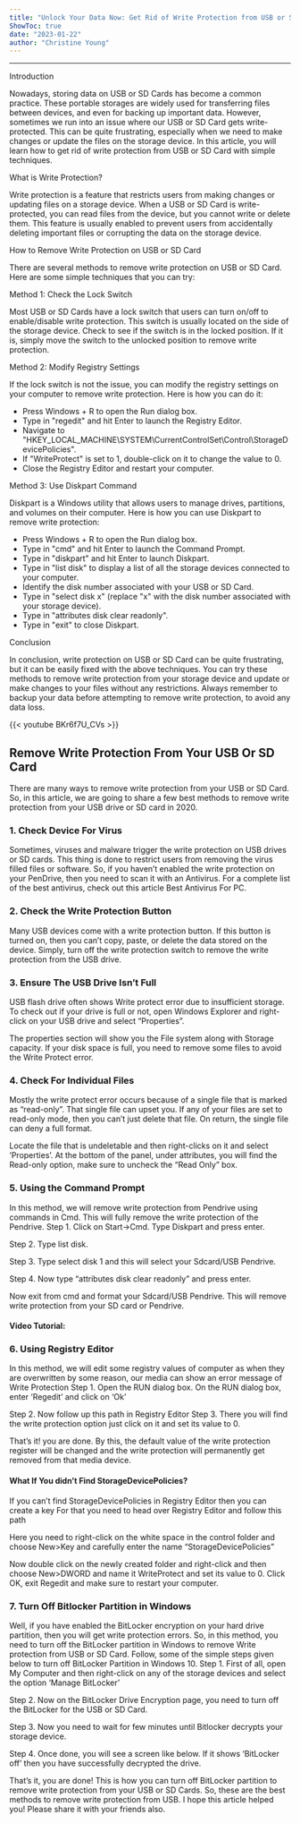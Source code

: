 ```yaml
---
title: "Unlock Your Data Now: Get Rid of Write Protection from USB or SD Card with Simple Techniques!"
ShowToc: true 
date: "2023-01-22"
author: "Christine Young"
---
```

*****
Introduction

Nowadays, storing data on USB or SD Cards has become a common practice. These portable storages are widely used for transferring files between devices, and even for backing up important data. However, sometimes we run into an issue where our USB or SD Card gets write-protected. This can be quite frustrating, especially when we need to make changes or update the files on the storage device. In this article, you will learn how to get rid of write protection from USB or SD Card with simple techniques.

What is Write Protection?

Write protection is a feature that restricts users from making changes or updating files on a storage device. When a USB or SD Card is write-protected, you can read files from the device, but you cannot write or delete them. This feature is usually enabled to prevent users from accidentally deleting important files or corrupting the data on the storage device.

How to Remove Write Protection on USB or SD Card

There are several methods to remove write protection on USB or SD Card. Here are some simple techniques that you can try:

Method 1: Check the Lock Switch

Most USB or SD Cards have a lock switch that users can turn on/off to enable/disable write protection. This switch is usually located on the side of the storage device. Check to see if the switch is in the locked position. If it is, simply move the switch to the unlocked position to remove write protection.

Method 2: Modify Registry Settings

If the lock switch is not the issue, you can modify the registry settings on your computer to remove write protection. Here is how you can do it:

- Press Windows + R to open the Run dialog box.
- Type in "regedit" and hit Enter to launch the Registry Editor.
- Navigate to "HKEY_LOCAL_MACHINE\SYSTEM\CurrentControlSet\Control\StorageDevicePolicies".
- If "WriteProtect" is set to 1, double-click on it to change the value to 0.
- Close the Registry Editor and restart your computer.

Method 3: Use Diskpart Command

Diskpart is a Windows utility that allows users to manage drives, partitions, and volumes on their computer. Here is how you can use Diskpart to remove write protection:

- Press Windows + R to open the Run dialog box.
- Type in "cmd" and hit Enter to launch the Command Prompt.
- Type in "diskpart" and hit Enter to launch Diskpart.
- Type in "list disk" to display a list of all the storage devices connected to your computer.
- Identify the disk number associated with your USB or SD Card.
- Type in "select disk x" (replace "x" with the disk number associated with your storage device).
- Type in "attributes disk clear readonly".
- Type in "exit" to close Diskpart.

Conclusion

In conclusion, write protection on USB or SD Card can be quite frustrating, but it can be easily fixed with the above techniques. You can try these methods to remove write protection from your storage device and update or make changes to your files without any restrictions. Always remember to backup your data before attempting to remove write protection, to avoid any data loss.

{{< youtube BKr6f7U_CVs >}} 



## Remove Write Protection From Your USB Or SD Card


There are many ways to remove write protection from your USB or SD Card. So, in this article, we are going to share a few best methods to remove write protection from your USB drive or SD card in 2020.

 
### 1. Check Device For Virus



Sometimes, viruses and malware trigger the write protection on USB drives or SD cards. This thing is done to restrict users from removing the virus filled files or software. So, if you haven’t enabled the write protection on your PenDrive, then you need to scan it with an Antivirus. For a complete list of the best antivirus, check out this article Best Antivirus For PC.

 
### 2. Check the Write Protection Button



Many USB devices come with a write protection button. If this button is turned on, then you can’t copy, paste, or delete the data stored on the device. Simply, turn off the write protection switch to remove the write protection from the USB drive.

 
### 3. Ensure The USB Drive Isn’t Full


USB flash drive often shows Write protect error due to insufficient storage. To check out if your drive is full or not, open Windows Explorer and right-click on your USB drive and select “Properties”.

The properties section will show you the File system along with Storage capacity. If your disk space is full, you need to remove some files to avoid the Write Protect error.

 
### 4. Check For Individual Files


Mostly the write protect error occurs because of a single file that is marked as “read-only”. That single file can upset you. If any of your files are set to read-only mode, then you can’t just delete that file. On return, the single file can deny a full format.

Locate the file that is undeletable and then right-clicks on it and select ‘Properties’. At the bottom of the panel, under attributes, you will find the Read-only option, make sure to uncheck the “Read Only” box.

 
### 5. Using the Command Prompt


In this method, we will remove write protection from Pendrive using commands in Cmd. This will fully remove the write protection of the Pendrive.
Step 1. Click on Start->Cmd. Type Diskpart and press enter.

Step 2. Type list disk.

Step 3. Type select disk 1 and this will select your Sdcard/USB Pendrive.

Step 4. Now type “attributes disk clear readonly” and press enter.

Now exit from cmd and format your Sdcard/USB Pendrive. This will remove write protection from your SD card or Pendrive.

 
#### Video Tutorial:




 
### 6. Using Registry Editor


In this method, we will edit some registry values of computer as when they are overwritten by some reason, our media can show an error message of Write Protection
Step 1. Open the RUN dialog box. On the RUN dialog box, enter ‘Regedit’ and click on ‘Ok’

Step 2. Now follow up this path in Registry Editor
Step 3. There you will find the write protection option just click on it and set its value to 0.

That’s it! you are done. By this, the default value of the write protection register will be changed and the write protection will permanently get removed from that media device.

 
#### What If You didn’t Find StorageDevicePolicies?


If you can’t find StorageDevicePolicies in Registry Editor then you can create a key For that you need to head over Registry Editor and follow this path
 

Here you need to right-click on the white space in the control folder and choose New>Key and carefully enter the name “StorageDevicePolicies”

Now double click on the newly created folder and right-click and then choose New>DWORD and name it WriteProtect and set its value to 0. Click OK, exit Regedit and make sure to restart your computer.

 
### 7. Turn Off Bitlocker Partition in Windows


Well, if you have enabled the BitLocker encryption on your hard drive partition, then you will get write protection errors. So, in this method, you need to turn off the BitLocker partition in Windows to remove Write protection from USB or SD Card. Follow, some of the simple steps given below to turn off BitLocker Partition in Windows 10.
Step 1. First of all, open My Computer and then right-click on any of the storage devices and select the option ‘Manage BitLocker’

Step 2. Now on the BitLocker Drive Encryption page, you need to turn off the BitLocker for the USB or SD Card.

Step 3. Now you need to wait for few minutes until Bitlocker decrypts your storage device.

Step 4. Once done, you will see a screen like below. If it shows ‘BitLocker off’ then you have successfully decrypted the drive.

That’s it, you are done! This is how you can turn off BitLocker partition to remove write protection from your USB or SD Cards.
So, these are the best methods to remove write protection from USB. I hope this article helped you! Please share it with your friends also.





